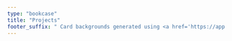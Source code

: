 ```yaml
---
type: "bookcase"
title: "Projects"
footer_suffix: " Card backgrounds generated using <a href='https://app.haikei.app/'> haikei</a>."
---
```

